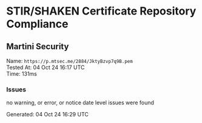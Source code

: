 # STIR/SHAKEN Certificate Repository Compliance

## Martini Security

Name: `https://p.mtsec.me/2884/JktyBzvp7q9B.pem`\
Tested At: 04 Oct 24 16:17 UTC\
Time: 131ms

### Issues

no warning, or error, or notice date level issues were found

Generated: 04 Oct 24 16:29 UTC